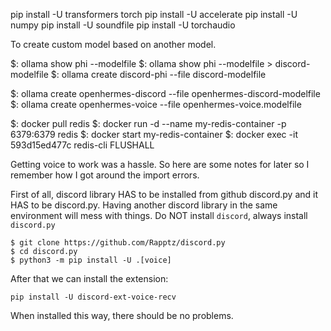 pip install -U transformers torch
pip install -U accelerate
pip install -U numpy
pip install -U soundfile
pip install -U torchaudio









To create custom model based on another model.

$: ollama show phi --modelfile
$: ollama show phi --modelfile > discord-modelfile
$: ollama create discord-phi --file discord-modelfile

$: ollama create openhermes-discord --file openhermes-discord-modelfile
$: ollama create openhermes-voice --file openhermes-voice.modelfile

$: docker pull redis
$: docker run -d --name my-redis-container -p 6379:6379 redis
$: docker start my-redis-container
$: docker exec -it 593d15ed477c redis-cli FLUSHALL











Getting voice to work was a hassle. So here are some notes for later so I remember how I got around the import errors.

First of all, discord library HAS to be installed from github discord.py and it HAS to be discord.py. Having another discord library in the same environment will mess with things. Do NOT install `discord`, always install `discord.py`
```
$ git clone https://github.com/Rapptz/discord.py
$ cd discord.py
$ python3 -m pip install -U .[voice]
```

After that we can install the extension:
```
pip install -U discord-ext-voice-recv
```

When installed this way, there should be no problems.